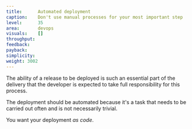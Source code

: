 ```yaml
---
title:      Automated deployment
caption:    Don't use manual processes for your most important step
level:      35
area:       devops
visuals:    []
throughput:
feedback:
payback:
simplicity:
weight: 3002
---
```



The ability of a release to be deployed is such an essential part of the delivery that the developer is expected to take full responsibility for this process.

The deployment should be automated because it's a task that needs to be carried out often and is not necessarily trivial.

You want your deployment _as code_.
